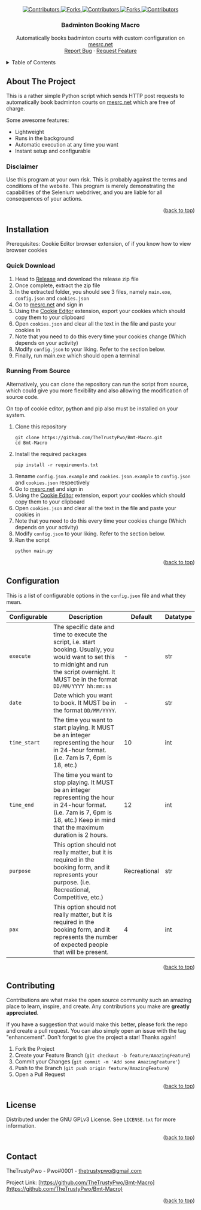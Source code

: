<!--suppress ALL -->
<div align="center">
  <a href="https://github.com/TheTrustyPwo/Bmt-Macro/graphs/contributors" target="_blank">
    <img src="https://img.shields.io/github/contributors/TheTrustyPwo/Bmt-Macro.svg?style=for-the-badge" alt="Contributors">
  </a>
  <a href="https://github.com/TheTrustyPwo/Bmt-Macro/network/members" target="_blank">
    <img src="https://img.shields.io/github/forks/TheTrustyPwo/Bmt-Macro.svg?style=for-the-badge" alt="Forks">
  </a>
  <a href="https://github.com/TheTrustyPwo/Bmt-Macro/stargazers" target="_blank">
    <img src="https://img.shields.io/github/stars/TheTrustyPwo/Bmt-Macro.svg?style=for-the-badge" alt="Contributors">
  </a>
  <a href="https://github.com/TheTrustyPwo/Bmt-Macro/issues" target="_blank">
    <img src="https://img.shields.io/github/issues/TheTrustyPwo/Bmt-Macro.svg?style=for-the-badge" alt="Forks">
  </a>
  <a href="https://github.com/TheTrustyPwo/Bmt-Macro/blob/master/LICENSE.txt" target="_blank">
    <img src="https://img.shields.io/github/license/TheTrustyPwo/Bmt-Macro.svg?style=for-the-badge" alt="Contributors">
  </a>
</div>


<!-- PROJECT TITLE -->
<!--suppress HtmlDeprecatedAttribute, HtmlUnknownAnchorTarget -->

<div align="center">
<h3 align="center">Badminton Booking Macro</h3>
  <p align="center">
    Automatically books badminton courts with custom configuration on
    <a href="https://www.mesrc.net/">mesrc.net</a>
    <br/>
    <a href="https://github.com/TheTrustyPwo/Bmt-Macro/issues">Report Bug</a>
    ·
    <a href="https://github.com/TheTrustyPwo/Bmt-Macro/issues">Request Feature</a>
  </p>
</div>


<!-- TABLE OF CONTENTS -->
<details>
  <summary>Table of Contents</summary>
  <ol>
    <li><a href="#about-the-project">About The Project</a></li>
    <li><a href="#installation">Installation</a></li>
    <li><a href="#configuration">Configuration</a></li>
    <li><a href="#contributing">Contributing</a></li>
    <li><a href="#license">License</a></li>
    <li><a href="#contact">Contact</a></li>
  </ol>
</details>


<!-- ABOUT THE PROJECT -->
## About The Project

This is a rather simple Python script which sends HTTP
post requests to automatically book badminton courts on
<a href="https://www.mesrc.net/">mesrc.net</a> which are free of charge.

Some awesome features:
* Lightweight
* Runs in the background
* Automatic execution at any time you want
* Instant setup and configurable

### Disclaimer
Use this program at your own risk. This is probably against the terms and conditions of the website.
This program is merely demonstrating the capabilities of the Selenium webdriver, and you are liable
for all consequences of your actions.

<p align="right">(<a href="#top">back to top</a>)</p>


<!-- INSTALLATION -->
## Installation

Prerequisites: Cookie Editor browser extension, of if you know how to view browser cookies

### Quick Download

1. Head to <a href="https://github.com/TheTrustyPwo/Bmt-Macro/releases/">Release</a> and download the release zip file
2. Once complete, extract the zip file
3. In the extracted folder, you should see 3 files, namely `main.exe`, `config.json` and `cookies.json`
4. Go to <a href="https://www.mesrc.net/">mesrc.net</a> and sign in
5. Using the <a href="https://chrome.google.com/webstore/detail/cookie-editor/hlkenndednhfkekhgcdicdfddnkalmdm?hl=en">Cookie Editor</a> extension, export your cookies which should copy them to your clipboard
6. Open `cookies.json` and clear all the text in the file and paste your cookies in
7. Note that you need to do this every time your cookies change (Which depends on your activity)
8. Modify `config.json` to your liking. Refer to the section below.
9. Finally, run main.exe which should open a terminal

### Running From Source

Alternatively, you can clone the repository can run the script from source, which
could give you more flexibility and also allowing the modification of source code.

On top of cookie editor, python and pip also must be installed on your system.

1. Clone this repository
    ```shell
   git clone https://github.com/TheTrustyPwo/Bmt-Macro.git
   cd Bmt-Macro
   ```
2. Install the required packages
    ```shell
   pip install -r requirements.txt
    ```
3. Rename `config.json.example` and `cookies.json.example` to `config.json` and `cookies.json` respectively
4. Go to <a href="https://www.mesrc.net/">mesrc.net</a> and sign in
5. Using the <a href="https://chrome.google.com/webstore/detail/cookie-editor/hlkenndednhfkekhgcdicdfddnkalmdm?hl=en">Cookie Editor</a> extension, export your cookies which should copy them to your clipboard
6. Open `cookies.json` and clear all the text in the file and paste your cookies in
7. Note that you need to do this every time your cookies change (Which depends on your activity)
8. Modify `config.json` to your liking. Refer to the section below.
9. Run the script
    ```shell
   python main.py
    ```

<p align="right">(<a href="#top">back to top</a>)</p>


<!-- CONFIGURATION -->
## Configuration

This is a list of configurable options in the `config.json` file and what they mean.

| Configurable | Description                                                                                                                                                                                        | Default      | Datatype |
|--------------|----------------------------------------------------------------------------------------------------------------------------------------------------------------------------------------------------|--------------|----------|
| `execute`    | The specific date and time to execute the script, i.e. start booking. Usually, you would want to set this to midnight and run the script overnight. It MUST be in the format `DD/MM/YYYY hh:mm:ss` | -            | str      |
| `date`       | Date which you want to book. It MUST be in the format `DD/MM/YYYY`.                                                                                                                                | -            | str      |
| `time_start` | The time you want to start playing. It MUST be an integer representing the hour in 24-hour format. (i.e. 7am is 7, 6pm is 18, etc.)                                                                | 10           | int      |
| `time_end`   | The time you want to stop playing. It MUST be an integer representing the hour in 24-hour format. (i.e. 7am is 7, 6pm is 18, etc.) Keep in mind that the maximum duration is 2 hours.              | 12           | int      |
| `purpose`    | This option should not really matter, but it is required in the booking form, and it represents your purpose. (i.e. Recreational, Competitive, etc.)                                               | Recreational | str      |
| `pax`        | This option should not really matter, but it is required in the booking form, and it represents the number of expected people that will be present.                                                | 4            | int      |

<p align="right">(<a href="#top">back to top</a>)</p>


<!-- CONTRIBUTING -->
## Contributing

Contributions are what make the open source community such an amazing place to learn, inspire, and create. Any contributions you make are **greatly appreciated**.

If you have a suggestion that would make this better, please fork the repo and create a pull request. You can also simply open an issue with the tag "enhancement".
Don't forget to give the project a star! Thanks again!

1. Fork the Project
2. Create your Feature Branch (`git checkout -b feature/AmazingFeature`)
3. Commit your Changes (`git commit -m 'Add some AmazingFeature'`)
4. Push to the Branch (`git push origin feature/AmazingFeature`)
5. Open a Pull Request

<p align="right">(<a href="#readme-top">back to top</a>)</p>


<!-- LICENSE -->
## License

Distributed under the GNU GPLv3 License. See `LICENSE.txt` for more information.

<p align="right">(<a href="#top">back to top</a>)</p>


<!-- CONTACT -->
## Contact

TheTrustyPwo - Pwo#0001 - thetrustypwo@gmail.com

Project Link: [https://github.com/TheTrustyPwo/Bmt-Macro](https://github.com/TheTrustyPwo/Bmt-Macro)

<p align="right">(<a href="#top">back to top</a>)</p>